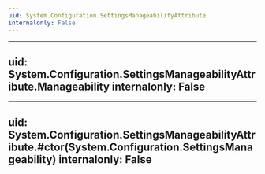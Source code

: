 ```yaml
---
uid: System.Configuration.SettingsManageabilityAttribute
internalonly: False
---
```


---
uid: System.Configuration.SettingsManageabilityAttribute.Manageability
internalonly: False
---

---
uid: System.Configuration.SettingsManageabilityAttribute.#ctor(System.Configuration.SettingsManageability)
internalonly: False
---
